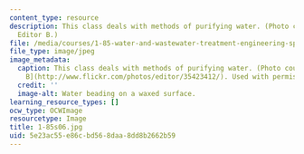 ```yaml
---
content_type: resource
description: This class deals with methods of purifying water. (Photo courtesy of
  Editor B.)
file: /media/courses/1-85-water-and-wastewater-treatment-engineering-spring-2006/5e23ac55e86cbd568daa8dd8b2662b59_1-85s06.jpg
file_type: image/jpeg
image_metadata:
  caption: This class deals with methods of purifying water. (Photo courtesy of [Editor
    B](http://www.flickr.com/photos/editor/35423412/). Used with permission.)
  credit: ''
  image-alt: Water beading on a waxed surface.
learning_resource_types: []
ocw_type: OCWImage
resourcetype: Image
title: 1-85s06.jpg
uid: 5e23ac55-e86c-bd56-8daa-8dd8b2662b59
---
```

